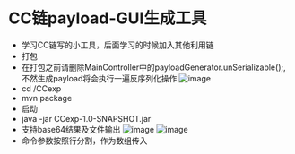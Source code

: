 # CC链payload-GUI生成工具
- 学习CC链写的小工具，后面学习的时候加入其他利用链
- 打包
- 在打包之前请删除MainController中的payloadGenerator.unSerializable();,不然生成payload将会执行一遍反序列化操作
![image](https://user-images.githubusercontent.com/108923559/221397075-e6351057-2cbc-4a69-82f3-7f932a4eef9e.png)
- cd /CCexp
- mvn package
- 启动
- java -jar CCexp-1.0-SNAPSHOT.jar
- 支持base64结果及文件输出
![image](https://user-images.githubusercontent.com/108923559/221397138-4016c3f1-d452-4b2d-afa0-81a5e69f440f.png)
![image](https://user-images.githubusercontent.com/108923559/221397152-e968efae-bd3e-4edb-9f73-93939701605f.png)
- 命令参数按照行分割，作为数组传入
